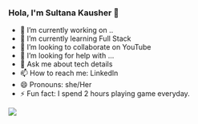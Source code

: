### Hola, I'm Sultana Kausher 👋
- 🔭 I’m currently working on ..
- 🌱 I’m currently learning Full Stack 
- 👯 I’m looking to collaborate on YouTube
- 🤔 I’m looking for help with ...
- 💬 Ask me about tech details
- 📫 How to reach me: Linkedln
- 😄 Pronouns: she/Her
- ⚡ Fun fact: I spend 2 hours playing game everyday.
<img src="https://github-readme-stats.vercel.app/api?username=SultanaKausher&&show_icons=true&title_color=ffffff&icon_color=bb2acf&text_color=daf7dc&bg_color=151515">
